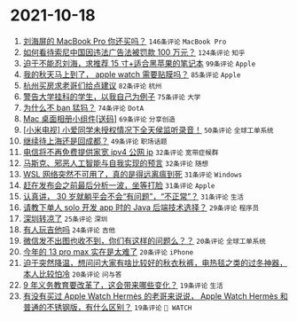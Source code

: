 # 2021-10-18

1. [刘海屏的 MacBook Pro 你还买吗？](https://www.v2ex.com/t/808438) `146条评论` `MacBook Pro`
1. [如何看待索尼中国因违法广告法被罚款 100 万元？](https://www.v2ex.com/t/808568) `124条评论` `知乎`
1. [迫于不能忍刘海，求推荐 15 寸+适合黑苹果的笔记本](https://www.v2ex.com/t/808439) `99条评论` `Apple`
1. [我的秋天马上到了， apple watch 需要贴膜吗？](https://www.v2ex.com/t/808435) `85条评论` `Apple`
1. [杭州买房求老哥们给点建议](https://www.v2ex.com/t/808481) `82条评论` `杭州`
1. [警告大学挂科的学生，以我自己为例子](https://www.v2ex.com/t/808601) `75条评论` `大学`
1. [为什么不 ban 猛犸？](https://www.v2ex.com/t/808441) `74条评论` `DotA`
1. [Mac 桌面相册小组件[送码]](https://www.v2ex.com/t/808492) `69条评论` `分享创造`
1. [[小米电视] 小爱同学未授权情况下全天侯监听录音！](https://www.v2ex.com/t/808548) `50条评论` `全球工单系统`
1. [继续待上海还是回成都？](https://www.v2ex.com/t/808494) `49条评论` `职场话题`
1. [电信将不再免费提供家宽 ipv4 公网 ip](https://www.v2ex.com/t/808536) `32条评论` `宽带症候群`
1. [马斯克、邪恶人工智能与自我实现的预言](https://www.v2ex.com/t/808507) `32条评论` `随想`
1. [WSL 网络突然不可用了，真的是得远离瘟到死](https://www.v2ex.com/t/808578) `31条评论` `Windows`
1. [赶在发布会之前最后分析一波，坐等打脸](https://www.v2ex.com/t/808537) `31条评论` `Apple`
1. [认真讲， 30 岁就躺平会不会“有问题”，“不正常”？](https://www.v2ex.com/t/808531) `31条评论` `生活`
1. [请教下单人 solo 开发 app 时的 Java 后端技术选择？](https://www.v2ex.com/t/808490) `29条评论` `程序员`
1. [深圳转凉了](https://www.v2ex.com/t/808440) `25条评论` `深圳`
1. [有人玩吉他吗](https://www.v2ex.com/t/808581) `24条评论` `吉他`
1. [微信发不出图也收不到，你们有这样的问题么？？](https://www.v2ex.com/t/808466) `20条评论` `全球工单系统`
1. [今年的 13 pro max 实在是太难了](https://www.v2ex.com/t/808457) `20条评论` `iPhone`
1. [迫于突然降温，想问问大家有啥比较好的秋衣秋裤，电热毯之类的过冬神器，本人比较怕冷](https://www.v2ex.com/t/808451) `20条评论` `问与答`
1. [9 年义务教育要改革了，这会带来哪些变化？](https://www.v2ex.com/t/808538) `19条评论` `生活`
1. [有没有买过 Apple Watch Hermès 的老哥来说说， Apple Watch Hermès 和普通的不锈钢版，有什么区别？](https://www.v2ex.com/t/808495) `19条评论` ` WATCH`

